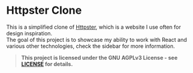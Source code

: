 # Httpster Clone
This is a simplified clone of [Httpster](https://httpster.net), which is a website I use often for design inspiration.<br/>
The goal of this project is to showcase my ability to work with React and various other technologies, check the sidebar for more information.

> **This project is licensed under the GNU AGPLv3 License - see [LICENSE](LICENSE) for details.**